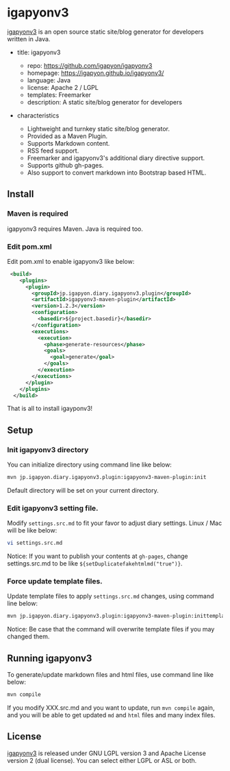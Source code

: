 igapyonv3
=======================

[igapyonv3](https://github.com/igapyon/igapyonv3) is an open source static site/blog generator for developers written in Java.

* title: igapyonv3
  * repo: https://github.com/igapyon/igapyonv3
  * homepage: https://igapyon.github.io/igapyonv3/
  * language: Java
  * license: Apache 2 / LGPL
  * templates: Freemarker
  * description: A static site/blog generator for developers

* characteristics
  * Lightweight and turnkey static site/blog generator.
  * Provided as a Maven Plugin.
  * Supports Markdown content.
  * RSS feed support.
  * Freemarker and igapyonv3's additional diary directive support.
  * Supports github gh-pages.
  * Also support to convert markdown into Bootstrap based HTML.

## Install

### Maven is required

igapyonv3 requires Maven.
Java is required too.

### Edit pom.xml

Edit pom.xml to enable igapyonv3 like below:

```xml
 <build>
    <plugins>
      <plugin>
        <groupId>jp.igapyon.diary.igapyonv3.plugin</groupId>
        <artifactId>igapyonv3-maven-plugin</artifactId>
        <version>1.2.3</version>
        <configuration>
          <basedir>${project.basedir}</basedir>
        </configuration>
        <executions>
          <execution>
            <phase>generate-resources</phase>
            <goals>
              <goal>generate</goal>
            </goals>
          </execution>
        </executions>
      </plugin>
    </plugins>
  </build>
```

That is all to install igayponv3!

## Setup

### Init igapyonv3 directory

You can initialize directory using command line like below:

```sh
mvn jp.igapyon.diary.igapyonv3.plugin:igapyonv3-maven-plugin:init
```

Default directory will be set on your current directory.

### Edit igapyonv3 setting file.

Modify `settings.src.md` to fit your favor to adjust diary settings. Linux / Mac will be like below:

```sh
vi settings.src.md
```

Notice: If you want to publish your contents at `gh-pages`, change settings.src.md to be like `${setDuplicatefakehtmlmd("true")}`.

### Force update template files.

Update template files to apply `settings.src.md` changes, using command line below:

```sh
mvn jp.igapyon.diary.igapyonv3.plugin:igapyonv3-maven-plugin:inittemplate
```

Notice: Be case that the command will overwrite template files if you may changed them.

## Running igapyonv3

To generate/update markdown files and html files, use command line like below:

```sh
mvn compile
```

If you modify XXX.src.md and you want to update, run `mvn compile` again, and you will be able to get updated `md` and `html` files and many index files.

## License

[igapyonv3](https://github.com/igapyon/igapyonv3) is released under GNU LGPL version 3 and Apache License version 2 (dual license). 
You can select either LGPL or ASL or both. 
